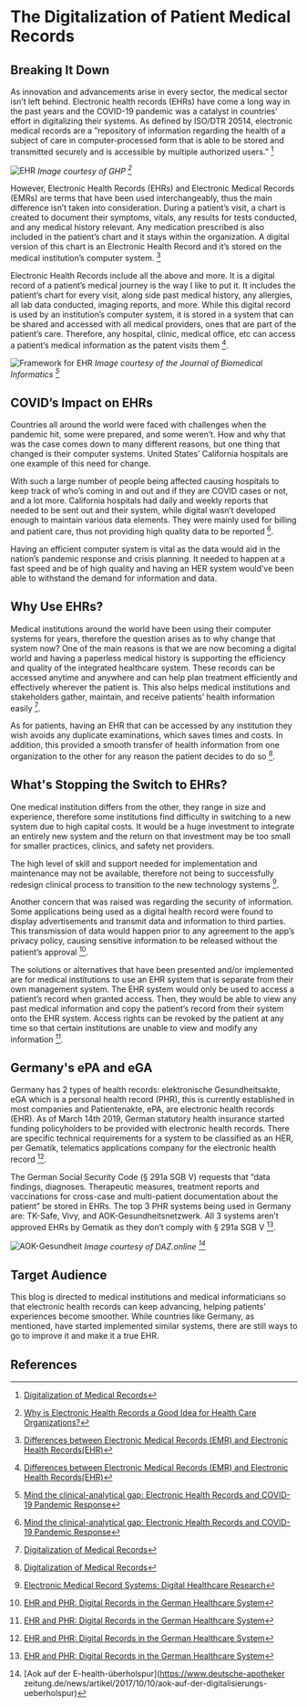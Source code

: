 # The Digitalization of Patient Medical Records

## Breaking It Down

  As innovation and advancements arise in every sector, the medical sector isn’t left behind. Electronic health records (EHRs) have come a long way in the past years and the COVID-19 pandemic was a catalyst in countries’ effort in digitalizing their systems. As defined by ISO/DTR 20514, electronic medical records are a ”repository of information regarding the health of a subject of care in computer-processed form that is able to be stored and transmitted securely and is accessible by multiple authorized users.” [^2] 

![EHR](images/EHR.jpg)
*Image courtesy of GHP [^6]*

  However, Electronic Health Records (EHRs) and Electronic Medical Records (EMRs) are terms that have been used interchangeably, thus the main difference isn’t taken into consideration. During a patient’s visit, a chart is created to document their symptoms, vitals, any results for tests conducted, and any medical history relevant. Any medication prescribed is also included in the patient’s chart and it stays within the organization. A digital version of this chart is an Electronic Health Record and it’s stored on the medical institution’s computer system. [^3]

Electronic Health Records include all the above and more. It is a digital record of a patient’s medical journey is the way I like to put it. It includes the patient’s chart for every visit, along side past medical history, any allergies, all lab data conducted, imaging reports, and more. While this digital record is used by an institution’s computer system, it is stored in a system that can be shared and accessed with all medical providers, ones that are part of the patient’s care. Therefore, any hospital, clinic, medical office, etc can access a patient’s medical information as the patent visits them [^3].

![Framework for EHR](images/Framework_EHR.jpg)
*Image courtesy of the Journal of Biomedical Informatics [^5]*

## COVID’s Impact on EHRs
Countries all around the world were faced with challenges when the pandemic hit, some were prepared, and some weren’t. How and why that was the case comes down to many different reasons, but one thing that changed is their computer systems. United States’ California hospitals are one example of this need for change. 

With such a large number of people being affected causing hospitals to keep track of who’s coming in and out and if they are COVID cases or not, and a lot more. California hospitals had daily and weekly reports that needed to be sent out and their system, while digital wasn’t developed enough to maintain various data elements. They were mainly used for billing and patient care, thus not providing high quality data to be reported [^5]. 

Having an efficient computer system is vital as the data would aid in the nation’s pandemic response and crisis planning. It needed to happen at a fast speed and be of high quality and having an HER system would’ve been able to withstand the demand for information and data.

## Why Use EHRs?
Medical institutions around the world have been using their computer systems for years, therefore the question arises as to why change that system now? One of the main reasons is that we are now becoming a digital world and having a paperless medical history is supporting the efficiency and quality of the integrated healthcare system. These records can be accessed anytime and anywhere and can help plan treatment efficiently and effectively wherever the patient is. This also helps medical institutions and stakeholders gather, maintain, and receive patients’ health information easily [^2].

As for patients, having an EHR that can be accessed by any institution they wish avoids any duplicate examinations, which saves times and costs. In addition, this provided a smooth transfer of health information from one organization to the other for any reason the patient decides to do so [^2].

## What's Stopping the Switch to EHRs?
One medical institution differs from the other, they range in size and experience, therefore some institutions find difficulty in switching to a new system due to high capital costs. It would be a huge investment to integrate an entirely new system and the return on that investment may be too small for smaller practices, clinics, and safety net providers.

The high level of skill and support needed for implementation and maintenance may not be available, therefore not being to successfully redesign clinical process to transition to the new technology systems [^1].

Another concern that was raised was regarding the security of information. Some applications being used as a digital health record were found to display advertisements and transmit data and information to third parties. This transmission of data would happen prior to any agreement to the app’s privacy policy, causing sensitive information to be released without the patient’s approval [^4].

The solutions or alternatives that have been presented and/or implemented are for medical institutions to use an EHR system that is separate from their own management system. The EHR system would only be used to access a patient’s record when granted access. Then, they would be able to view any past medical information and copy the patient’s record from their system onto the EHR system. Access rights can be revoked by the patient at any time so that certain institutions are unable to view and modify any information [^4].

## Germany's ePA and eGA

Germany has 2 types of health records: elektronische Gesundheitsakte, eGA which is a personal health record (PHR), this is currently established in most companies and Patientenakte, ePA, are electronic health records (EHR). As of March 14th 2019, German statutory health insurance started funding policyholders to be provided with electronic health records. There are specific technical requirements for a system to be classified as an HER, per Gematik, telematics applications company for the electronic health record [^4].

The German Social Security Code (§ 291a SGB V) requests that “data findings, diagnoses. Therapeutic measures, treatment reports and vaccinations for cross-case and multi-patient documentation about the patient” be stored in EHRs. The top 3 PHR systems being used in Germany are: TK-Safe, Vivy, and AOK-Gesundheitsnetzwerk. All 3 systems aren’t approved EHRs by Gematik as they don’t comply with § 291a SGB V [^4].

![AOK-Gesundheit](images/AOK.png)
*Image courtesy of DAZ.online [^7]*

## Target Audience
This blog is directed to medical institutions and medical informaticians so that electronic health records can keep advancing, helping patients’ experiences become smoother. While countries like Germany, as mentioned, have started implemented similar systems, there are still ways to go to improve it and make it a true EHR.

## References

[^1]: [Electronic Medical Record Systems: Digital Healthcare Research](https://digital.ahrq.gov/electronic-medical-record-systems)
[^2]: [Digitalization of Medical Records](https://www.smart-academy.in/blog/digitalization-of-medical-records/)
[^3]: [Differences between Electronic Medical Records (EMR) and Electronic Health Records(EHR)](https://prohealthware.com/differences-between-electronic-medical-records-emr-and-electronic-health-records-ehr/)
[^4]: [EHR and PHR: Digital Records in the German Healthcare System](https://www.gesundheitsindustrie-bw.de/en/article/news/ehr-and-phr-digital-records-in-the-german-healthcare-system)
[^5]: [Mind the clinical-analytical gap: Electronic Health Records and COVID-19 Pandemic Response](https://doi.org/10.1016/j.jbi.2021.103715)
[^6]: [Why is Electronic Health Records a Good Idea for Health Care Organizations?](https://www.ghp-news.com/why-is-electronic-health-record-a-good-idea-for-health-care-organisations/)
[^7]: [Aok auf der E-health-überholspur](https://www.deutsche-apotheker zeitung.de/news/artikel/2017/10/10/aok-auf-der-digitalisierungs-ueberholspur)
